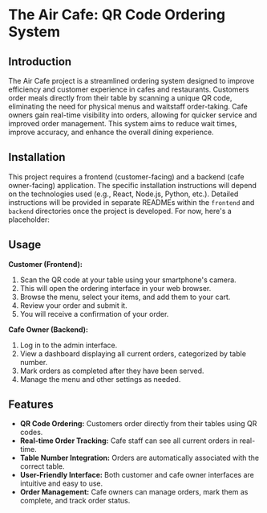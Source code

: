 # The Air Cafe: QR Code Ordering System

## Introduction

The Air Cafe project is a streamlined ordering system designed to improve efficiency and customer experience in cafes and restaurants.  Customers order meals directly from their table by scanning a unique QR code, eliminating the need for physical menus and waitstaff order-taking.  Cafe owners gain real-time visibility into orders, allowing for quicker service and improved order management. This system aims to reduce wait times, improve accuracy, and enhance the overall dining experience.


## Installation

This project requires a frontend (customer-facing) and a backend (cafe owner-facing) application.  The specific installation instructions will depend on the technologies used (e.g., React, Node.js, Python, etc.).  Detailed instructions will be provided in separate READMEs within the `frontend` and `backend` directories once the project is developed.  For now, here's a placeholder:

## Usage

**Customer (Frontend):**

1. Scan the QR code at your table using your smartphone's camera.
2. This will open the ordering interface in your web browser.
3. Browse the menu, select your items, and add them to your cart.
4. Review your order and submit it.
5. You will receive a confirmation of your order.

**Cafe Owner (Backend):**

1. Log in to the admin interface.
2. View a dashboard displaying all current orders, categorized by table number.
3. Mark orders as completed after they have been served.
4. Manage the menu and other settings as needed.


## Features

* **QR Code Ordering:** Customers order directly from their tables using QR codes.
* **Real-time Order Tracking:** Cafe staff can see all current orders in real-time.
* **Table Number Integration:** Orders are automatically associated with the correct table.
* **User-Friendly Interface:** Both customer and cafe owner interfaces are intuitive and easy to use.
* **Order Management:** Cafe owners can manage orders, mark them as complete, and track order status.


